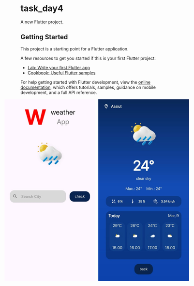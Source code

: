 # task_day4

A new Flutter project.

## Getting Started

This project is a starting point for a Flutter application.

A few resources to get you started if this is your first Flutter project:

- [Lab: Write your first Flutter app](https://docs.flutter.dev/get-started/codelab)
- [Cookbook: Useful Flutter samples](https://docs.flutter.dev/cookbook)

For help getting started with Flutter development, view the
[online documentation](https://docs.flutter.dev/), which offers tutorials,
samples, guidance on mobile development, and a full API reference.
<div style="display: flex; justify-content: center; gap: 10px;">
  <img src="assets/images/select location screen.jpg" alt="Screen One" width="300"/>
  <img src="assets/images/home screen.jpg" alt="Screen Two" width="300"/>
 
